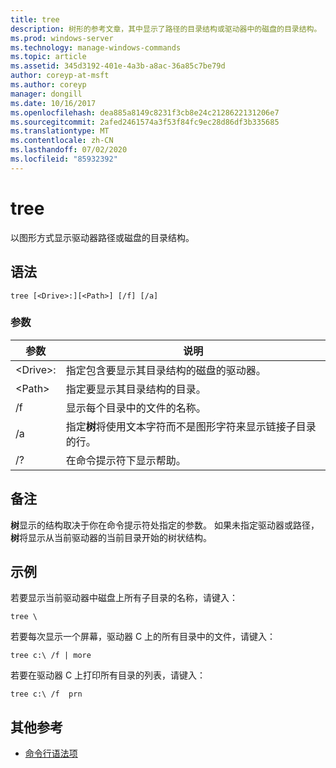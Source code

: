 ```yaml
---
title: tree
description: 树形的参考文章，其中显示了路径的目录结构或驱动器中的磁盘的目录结构。
ms.prod: windows-server
ms.technology: manage-windows-commands
ms.topic: article
ms.assetid: 345d3192-401e-4a3b-a8ac-36a85c7be79d
author: coreyp-at-msft
ms.author: coreyp
manager: dongill
ms.date: 10/16/2017
ms.openlocfilehash: dea885a8149c8231f3cb8e24c2128622131206e7
ms.sourcegitcommit: 2afed2461574a3f53f84fc9ec28d86df3b335685
ms.translationtype: MT
ms.contentlocale: zh-CN
ms.lasthandoff: 07/02/2020
ms.locfileid: "85932392"
---
```

# <a name="tree"></a>tree

以图形方式显示驱动器路径或磁盘的目录结构。



## <a name="syntax"></a>语法

```
tree [<Drive>:][<Path>] [/f] [/a]
```

### <a name="parameters"></a>参数

|参数|说明|
|---------|-----------|
|\<Drive>:|指定包含要显示其目录结构的磁盘的驱动器。|
|\<Path>|指定要显示其目录结构的目录。|
|/f|显示每个目录中的文件的名称。|
|/a|指定**树**将使用文本字符而不是图形字符来显示链接子目录的行。|
|/?|在命令提示符下显示帮助。|

## <a name="remarks"></a>备注

**树**显示的结构取决于你在命令提示符处指定的参数。 如果未指定驱动器或路径，**树**将显示从当前驱动器的当前目录开始的树状结构。

## <a name="examples"></a>示例

若要显示当前驱动器中磁盘上所有子目录的名称，请键入：
```
tree \
```
若要每次显示一个屏幕，驱动器 C 上的所有目录中的文件，请键入：
```
tree c:\ /f | more
```
若要在驱动器 C 上打印所有目录的列表，请键入：
```
tree c:\ /f  prn
```

## <a name="additional-references"></a>其他参考

- [命令行语法项](command-line-syntax-key.md)